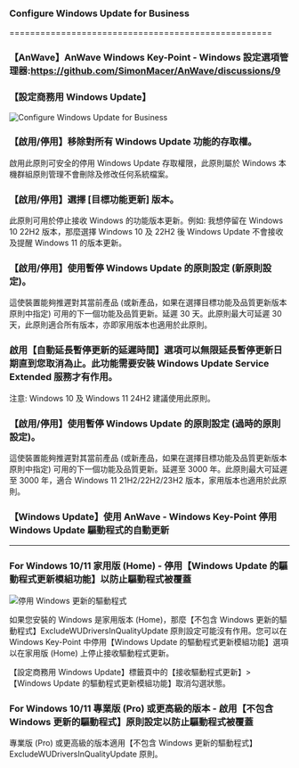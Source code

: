 ### Configure Windows Update for Business
===================================================

### 【AnWave】AnWave Windows Key-Point - Windows 設定選項管理器:https://github.com/SimonMacer/AnWave/discussions/9

### 【設定商務用 Windows Update】
![Configure Windows Update for Business](https://i.imgur.com/vvFMBti.png "Configure Windows Update for Business")

### 【啟用/停用】移除對所有 Windows Update 功能的存取權。
啟用此原則可安全的停用 Windows Update 存取權限，此原則屬於 Windows 本機群組原則管理不會刪除及修改任何系統檔案。
### 【啟用/停用】選擇 [目標功能更新] 版本。
此原則可用於停止接收 Windows 的功能版本更新。例如: 我想停留在 Windows 10 22H2 版本，那麼選擇 Windows 10 及 22H2 後 Windows Update 不會接收及提醒 Windows 11 的版本更新。
### 【啟用/停用】使用暫停 Windows Update 的原則設定 (新原則設定)。
這使裝置能夠推遲對其當前產品 (或新產品，如果在選擇目標功能及品質更新版本原則中指定) 可用的下一個功能及品質更新。延遲 30 天。此原則最大可延遲 30 天，此原則適合所有版本，亦即家用版本也適用於此原則。
### 啟用【自動延長暫停更新的延遲時間】選項可以無限延長暫停更新日期直到您取消為止。此功能需要安裝 Windows Update Service Extended 服務才有作用。
注意: Windows 10 及 Windows 11 24H2 建議使用此原則。
### 【啟用/停用】使用暫停 Windows Update 的原則設定 (過時的原則設定)。
這使裝置能夠推遲對其當前產品 (或新產品，如果在選擇目標功能及品質更新版本原則中指定) 可用的下一個功能及品質更新。延遲至 3000 年。此原則最大可延遲至 3000 年，適合 Windows 11 21H2/22H2/23H2 版本，家用版本也適用於此原則。

### 【Windows Update】使用 AnWave - Windows Key-Point 停用 Windows Update 驅動程式的自動更新
--------

### For Windows 10/11 家用版 (Home) - 停用【Windows Update 的驅動程式更新模組功能】以防止驅動程式被覆蓋

![停用 Windows 更新的驅動程式](https://i.imgur.com/oC9L8od.png "停用 Windows 更新的驅動程式")

如果您安裝的 Windows 是家用版本 (Home)，那麼【不包含 Windows 更新的驅動程式】ExcludeWUDriversInQualityUpdate 原則設定可能沒有作用。您可以在 Windows Key-Point 中停用【Windows Update 的驅動程式更新模組功能】選項以在家用版 (Home) 上停止接收驅動程式更新。

【設定商務用 Windows Update】標籤頁中的【接收驅動程式更新】>【Windows Update 的驅動程式更新模組功能】取消勾選狀態。

### For Windows 10/11 專業版 (Pro) 或更高級的版本 - 啟用【不包含 Windows 更新的驅動程式】原則設定以防止驅動程式被覆蓋
專業版 (Pro) 或更高級的版本適用【不包含 Windows 更新的驅動程式】ExcludeWUDriversInQualityUpdate 原則。
